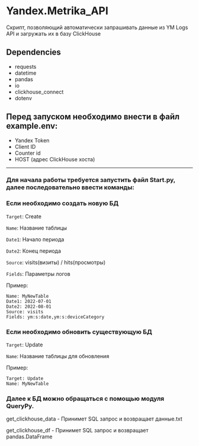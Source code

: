 # Yandex.Metrika_API
Скрипт, позволяющий автоматически запрашивать данные из YM Logs API и загружать их в базу ClickHouse
## Dependencies
- requests
- datetime
- pandas
- io
- clickhouse_connect
- dotenv
  
## Перед запуском необходимо внести в файл example.env:
-  Yandex Token
-  Client ID
-  Counter id
-  HOST (адрес ClickHouse хоста) 
----------------
### Для начала работы требуется запустить файл Start.py, далее последовательно ввести команды:

### Если необходимо создать новую БД

`Target`: Create

`Name`: Название таблицы

`Date1`: Начало периода

`Date2`: Конец периода

`Source`: visits(визиты) / hits(просмотры)

`Fields`: Параметры логов


Пример:

    Name: MyNewTable
    Date1: 2022-07-01
    Date2: 2022-08-01
    Source: visits
    Fields: ym:s:date,ym:s:deviceCategory


### Если необходимо обновить существующую БД

`Target`: Update

`Name`: Название таблицы для обновления

Пример:

    Target: Update
    Name: MyNewTable

### Далее к БД можно обращаться с помощью модуля QueryPy. 

get_clickhouse_data - Принимет SQL запрос и возвращает данные.txt

get_clickhouse_df - Принимет SQL запрос и возвращает pandas.DataFrame
